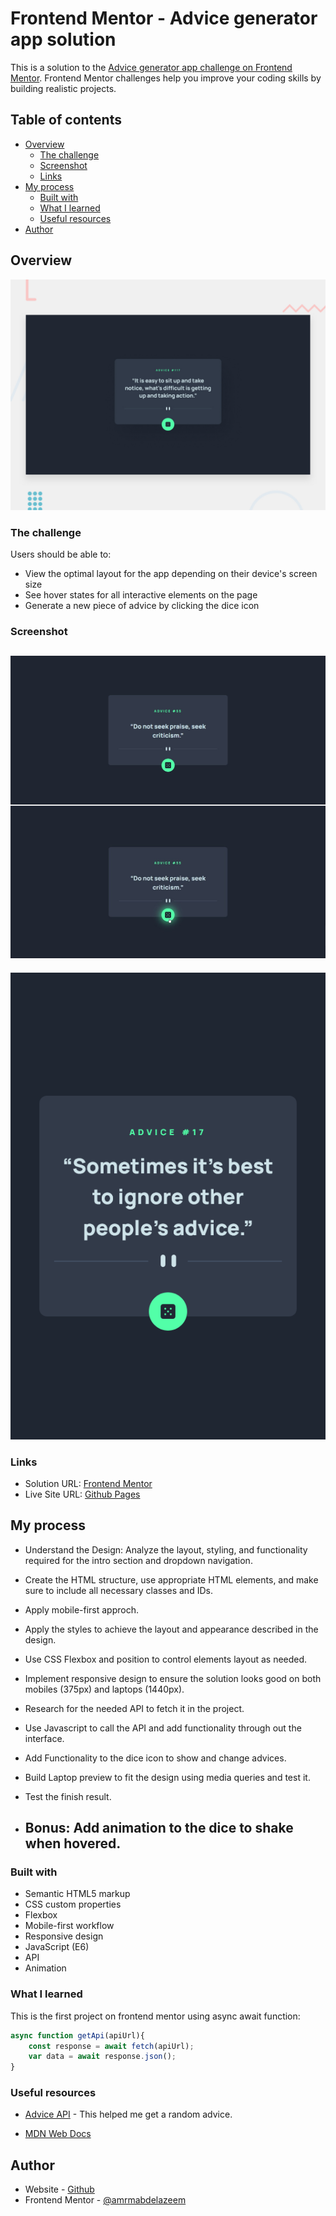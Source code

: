 # Frontend Mentor - Advice generator app solution

This is a solution to the [Advice generator app challenge on Frontend Mentor](https://www.frontendmentor.io/challenges/advice-generator-app-QdUG-13db). Frontend Mentor challenges help you improve your coding skills by building realistic projects.

## Table of contents

- [Overview](#overview)
  - [The challenge](#the-challenge)
  - [Screenshot](#screenshot)
  - [Links](#links)
- [My process](#my-process)
  - [Built with](#built-with)
  - [What I learned](#what-i-learned)
  - [Useful resources](#useful-resources)
- [Author](#author)


## Overview

![Design preview for the Advice generator app coding challenge](./design/desktop-preview.jpg)


### The challenge

Users should be able to:

- View the optimal layout for the app depending on their device's screen size
- See hover states for all interactive elements on the page
- Generate a new piece of advice by clicking the dice icon

### Screenshot

![Laptop](screenshots/kgQKPKzz5H.jpg)
---
![Mobile](screenshots/kgQKPKzz5Hz.png)

### Links

- Solution URL: [Frontend Mentor](https://www.frontendmentor.io/solutions/advice-generator-app-with-api-6qqe6OkHW2)
- Live Site URL: [Github Pages](https://amrmabdelazeem.github.io/advice-generator-app/)

## My process

- Understand the Design: Analyze the layout, styling, and functionality required for the intro section and dropdown navigation.
- Create the HTML structure, use appropriate HTML elements, and make sure to include all necessary classes and IDs.
- Apply mobile-first approch.
- Apply the styles to achieve the layout and appearance described in the design.
- Use CSS Flexbox and position to control elements layout as needed.
- Implement responsive design to ensure the solution looks good on both mobiles (375px) and laptops (1440px).
- Research for the needed API to fetch it in the project.
- Use Javascript to call the API and add functionality through out the interface.
- Add Functionality to the dice icon to show and change advices.
- Build Laptop preview to fit the design using media queries and test it.
- Test the finish result.

- ## Bonus: Add animation to the dice to shake when hovered.


### Built with

- Semantic HTML5 markup
- CSS custom properties
- Flexbox
- Mobile-first workflow
- Responsive design
- JavaScript (E6)
- API
- Animation

### What I learned

This is the first project on frontend mentor using async await function:

```js
async function getApi(apiUrl){
    const response = await fetch(apiUrl);
    var data = await response.json();
}
```

### Useful resources

- [Advice API](https://api.adviceslip.com/) - This helped me get a random advice.

- [MDN Web Docs](https://developer.mozilla.org/en-US/docs/Web/API/Fetch_API/)

## Author

- Website - [Github](https://github.com/amrmabdelazeem)
- Frontend Mentor - [@amrmabdelazeem](https://www.frontendmentor.io/profile/amrmabdelazeem)
